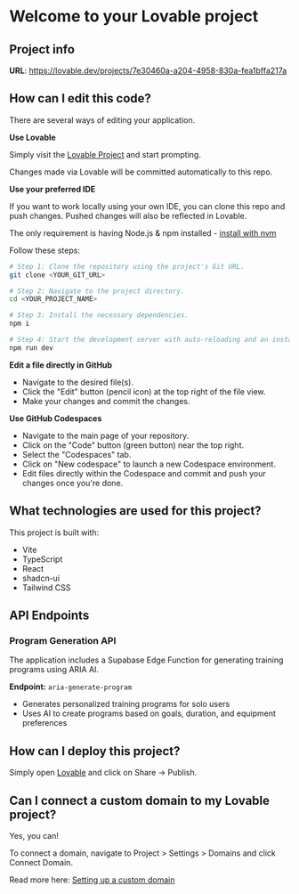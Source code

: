 
# Welcome to your Lovable project

## Project info

**URL**: https://lovable.dev/projects/7e30460a-a204-4958-830a-fea1bffa217a

## How can I edit this code?

There are several ways of editing your application.

**Use Lovable**

Simply visit the [Lovable Project](https://lovable.dev/projects/7e30460a-a204-4958-830a-fea1bffa217a) and start prompting.

Changes made via Lovable will be committed automatically to this repo.

**Use your preferred IDE**

If you want to work locally using your own IDE, you can clone this repo and push changes. Pushed changes will also be reflected in Lovable.

The only requirement is having Node.js & npm installed - [install with nvm](https://github.com/nvm-sh/nvm#installing-and-updating)

Follow these steps:

```sh
# Step 1: Clone the repository using the project's Git URL.
git clone <YOUR_GIT_URL>

# Step 2: Navigate to the project directory.
cd <YOUR_PROJECT_NAME>

# Step 3: Install the necessary dependencies.
npm i

# Step 4: Start the development server with auto-reloading and an instant preview.
npm run dev
```

**Edit a file directly in GitHub**

- Navigate to the desired file(s).
- Click the "Edit" button (pencil icon) at the top right of the file view.
- Make your changes and commit the changes.

**Use GitHub Codespaces**

- Navigate to the main page of your repository.
- Click on the "Code" button (green button) near the top right.
- Select the "Codespaces" tab.
- Click on "New codespace" to launch a new Codespace environment.
- Edit files directly within the Codespace and commit and push your changes once you're done.

## What technologies are used for this project?

This project is built with:

- Vite
- TypeScript
- React
- shadcn-ui
- Tailwind CSS

## API Endpoints

### Program Generation API

The application includes a Supabase Edge Function for generating training programs using ARIA AI.

**Endpoint:** `aria-generate-program`
- Generates personalized training programs for solo users
- Uses AI to create programs based on goals, duration, and equipment preferences

## How can I deploy this project?

Simply open [Lovable](https://lovable.dev/projects/7e30460a-a204-4958-830a-fea1bffa217a) and click on Share -> Publish.

## Can I connect a custom domain to my Lovable project?

Yes, you can!

To connect a domain, navigate to Project > Settings > Domains and click Connect Domain.

Read more here: [Setting up a custom domain](https://docs.lovable.dev/tips-tricks/custom-domain#step-by-step-guide)
